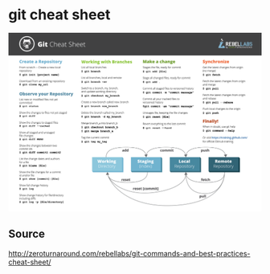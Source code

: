 # git cheat sheet

![git cheat sheet from rebel labs](Git-Cheat-Sheet.png 'git cheatsheet')

## Source

http://zeroturnaround.com/rebellabs/git-commands-and-best-practices-cheat-sheet/
